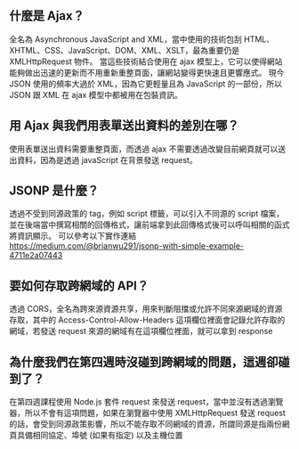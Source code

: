 ## 什麼是 Ajax？
全名為 Asynchronous JavaScript and XML，當中使用的技術包刮 HTML、XHTML、CSS、JavaScript、DOM、XML、XSLT，最為重要仍是 XMLHttpRequest 物件。
當這些技術結合使用在 ajax 模型上，它可以使得網站能夠做出迅速的更新而不用重新重整頁面，讓網站變得更快速且更響應式。
現今 JSON 使用的頻率大過於 XML，因為它更輕量且為 JavaScript 的一部份，所以 JSON 跟 XML 在 ajax 模型中都被用在包裝資訊。

## 用 Ajax 與我們用表單送出資料的差別在哪？
使用表單送出資料需要重整頁面，而透過 ajax 不需要透過改變目前網頁就可以送出資料，因為是透過 javaScript 在背景發送 request。

## JSONP 是什麼？
透過不受到同源政策的 tag，例如 script 標籤，可以引入不同源的 script 檔案，並在後端當中撰寫相關的回傳格式，讓前端拿到此回傳格式後可以呼叫相關的函式將資訊顯示。
可以參考以下實作連結
https://medium.com/@brianwu291/jsonp-with-simple-example-4711e2a07443

## 要如何存取跨網域的 API？
透過 CORS，全名為跨來源資源共享，用來判斷阻擋或允許不同來源網域的資源存取，其中的 Access-Control-Allow-Headers 這項欄位裡面會記錄允許存取的網域，若發送 request 來源的網域有在這項欄位裡面，就可以拿到 response

## 為什麼我們在第四週時沒碰到跨網域的問題，這週卻碰到了？
在第四週課程使用 Node.js 套件 request 來發送 request，當中並沒有透過瀏覽器，所以不會有這項問題，如果在瀏覽器中使用 XMLHttpRequest 發送 request 的話，會受到同源政策影響，所以不能存取不同網域的資源，所謂同源是指兩份網頁具備相同協定、埠號 (如果有指定) 以及主機位置
